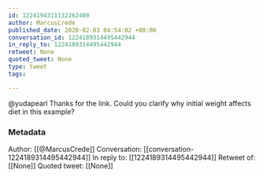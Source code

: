 ```yaml
---
id: 1224194311132262400
author: MarcusCrede
published_date: 2020-02-03 04:54:02 +00:00
conversation_id: 1224189314495442944
in_reply_to: 1224189314495442944
retweet: None
quoted_tweet: None
type: tweet
tags:

---
```


@yudapearl Thanks for the link. Could you clarify why initial weight affects diet in this example?

### Metadata

Author: [[@MarcusCrede]]
Conversation: [[conversation-1224189314495442944]]
In reply to: [[1224189314495442944]]
Retweet of: [[None]]
Quoted tweet: [[None]]
